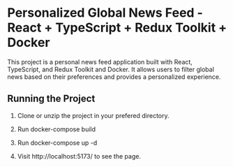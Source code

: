 # Personalized Global News Feed - React + TypeScript + Redux Toolkit + Docker

This project is a personal news feed application built with React, TypeScript, and Redux Toolkit and Docker. It allows users to filter global news based on their preferences and provides a personalized experience.

## Running the Project

1. Clone or unzip the project in your prefered directory.

2. Run docker-compose build

3. Run docker-compose up -d

5. Visit http://localhost:5173/ to see the page.



